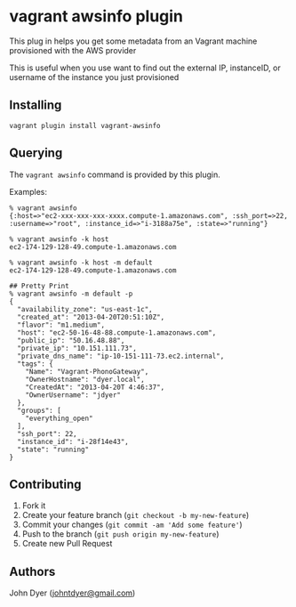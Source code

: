 # vagrant awsinfo plugin

This plug in helps you get some metadata from an Vagrant machine provisioned with the AWS provider

This is useful when you use want to find out the external IP, instanceID, or username of the instance you just provisioned


## Installing

```vagrant plugin install vagrant-awsinfo```


## Querying

The `vagrant awsinfo` command is provided by this plugin.

Examples:

```
% vagrant awsinfo
{:host=>"ec2-xxx-xxx-xxx-xxxx.compute-1.amazonaws.com", :ssh_port=>22, :username=>"root", :instance_id=>"i-3188a75e", :state=>"running"}

% vagrant awsinfo -k host
ec2-174-129-128-49.compute-1.amazonaws.com

% vagrant awsinfo -k host -m default
ec2-174-129-128-49.compute-1.amazonaws.com

## Pretty Print
% vagrant awsinfo -m default -p
{
  "availability_zone": "us-east-1c",
  "created_at": "2013-04-20T20:51:10Z",
  "flavor": "m1.medium",
  "host": "ec2-50-16-48-88.compute-1.amazonaws.com",
  "public_ip": "50.16.48.88",
  "private_ip": "10.151.111.73",
  "private_dns_name": "ip-10-151-111-73.ec2.internal",
  "tags": {
    "Name": "Vagrant-PhonoGateway",
    "OwnerHostname": "dyer.local",
    "CreatedAt": "2013-04-20T 4:46:37",
    "OwnerUsername": "jdyer"
  },
  "groups": [
    "everything_open"
  ],
  "ssh_port": 22,
  "instance_id": "i-28f14e43",
  "state": "running"
}
```

## Contributing

1. Fork it
2. Create your feature branch (`git checkout -b my-new-feature`)
3. Commit your changes (`git commit -am 'Add some feature'`)
4. Push to the branch (`git push origin my-new-feature`)
5. Create new Pull Request

## Authors

John Dyer (johntdyer@gmail.com)
